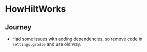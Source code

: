 # HowHiltWorks

## Journey
* Had some issues with adding dependencies, so remove code in `settings.gradle` and use old way.
